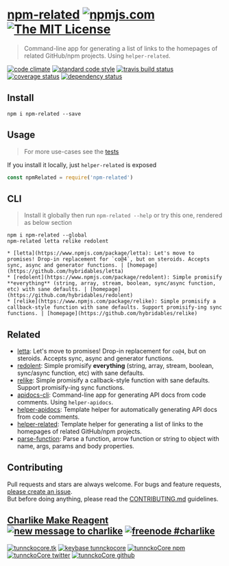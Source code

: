 # [npm-related][author-www-url] [![npmjs.com][npmjs-img]][npmjs-url] [![The MIT License][license-img]][license-url] 

> Command-line app for generating a list of links to the homepages of related GitHub/npm projects. Using `helper-related`.

[![code climate][codeclimate-img]][codeclimate-url] [![standard code style][standard-img]][standard-url] [![travis build status][travis-img]][travis-url] [![coverage status][coveralls-img]][coveralls-url] [![dependency status][david-img]][david-url]


## Install
```
npm i npm-related --save
```


## Usage
> For more use-cases see the [tests](./test.js)

If you install it locally, just `helper-related` is exposed

```js
const npmRelated = require('npm-related')
```

## CLI
> Install it globally then run `npm-related --help` or try this one, rendered as below section

```
npm i npm-related --global
npm-related letta relike redolent

* [letta](https://www.npmjs.com/package/letta): Let's move to promises! Drop-in replacement for `co@4`, but on steroids. Accepts sync, async and generator functions. | [homepage](https://github.com/hybridables/letta)
* [redolent](https://www.npmjs.com/package/redolent): Simple promisify **everything** (string, array, stream, boolean, sync/async function, etc) with sane defaults. | [homepage](https://github.com/hybridables/redolent)
* [relike](https://www.npmjs.com/package/relike): Simple promisify a callback-style function with sane defaults. Support promisify-ing sync functions. | [homepage](https://github.com/hybridables/relike)
```


## Related
* [letta](https://github.com/hybridables/letta): Let's move to promises! Drop-in replacement for `co@4`, but on steroids. Accepts sync, async and generator functions.
* [redolent](https://github.com/hybridables/redolent): Simple promisify **everything** (string, array, stream, boolean, sync/async function, etc) with sane defaults.
* [relike](https://github.com/hybridables/relike): Simple promisify a callback-style function with sane defaults. Support promisify-ing sync functions.
* [apidocs-cli](https://github.com/tunnckocore/apidocs-cli): Command-line app for generating API docs from code comments. Using `helper-apidocs`.
* [helper-apidocs](https://github.com/jonschlinkert/helper-apidocs): Template helper for automatically generating API docs from code comments.
* [helper-related](https://github.com/helpers/helper-related): Template helper for generating a list of links to the homepages of related GitHub/npm projects.
* [parse-function](https://github.com/tunnckocore/parse-function): Parse a function, arrow function or string to object with name, args, params and body properties.


## Contributing
Pull requests and stars are always welcome. For bugs and feature requests, [please create an issue](https://github.com/tunnckoCore/npm-related/issues/new).  
But before doing anything, please read the [CONTRIBUTING.md](./CONTRIBUTING.md) guidelines.


## [Charlike Make Reagent](http://j.mp/1stW47C) [![new message to charlike][new-message-img]][new-message-url] [![freenode #charlike][freenode-img]][freenode-url]

[![tunnckocore.tk][author-www-img]][author-www-url] [![keybase tunnckocore][keybase-img]][keybase-url] [![tunnckoCore npm][author-npm-img]][author-npm-url] [![tunnckoCore twitter][author-twitter-img]][author-twitter-url] [![tunnckoCore github][author-github-img]][author-github-url]


[npmjs-url]: https://www.npmjs.com/package/npm-related
[npmjs-img]: https://img.shields.io/npm/v/npm-related.svg?label=npm-related

[license-url]: https://github.com/tunnckoCore/npm-related/blob/master/LICENSE
[license-img]: https://img.shields.io/badge/license-MIT-blue.svg


[codeclimate-url]: https://codeclimate.com/github/tunnckoCore/npm-related
[codeclimate-img]: https://img.shields.io/codeclimate/github/tunnckoCore/npm-related.svg

[travis-url]: https://travis-ci.org/tunnckoCore/npm-related
[travis-img]: https://img.shields.io/travis/tunnckoCore/npm-related.svg

[coveralls-url]: https://coveralls.io/r/tunnckoCore/npm-related
[coveralls-img]: https://img.shields.io/coveralls/tunnckoCore/npm-related.svg

[david-url]: https://david-dm.org/tunnckoCore/npm-related
[david-img]: https://img.shields.io/david/tunnckoCore/npm-related.svg

[standard-url]: https://github.com/feross/standard
[standard-img]: https://img.shields.io/badge/code%20style-standard-brightgreen.svg


[author-www-url]: http://www.tunnckocore.tk
[author-www-img]: https://img.shields.io/badge/www-tunnckocore.tk-fe7d37.svg

[keybase-url]: https://keybase.io/tunnckocore
[keybase-img]: https://img.shields.io/badge/keybase-tunnckocore-8a7967.svg

[author-npm-url]: https://www.npmjs.com/~tunnckocore
[author-npm-img]: https://img.shields.io/badge/npm-~tunnckocore-cb3837.svg

[author-twitter-url]: https://twitter.com/tunnckoCore
[author-twitter-img]: https://img.shields.io/badge/twitter-@tunnckoCore-55acee.svg

[author-github-url]: https://github.com/tunnckoCore
[author-github-img]: https://img.shields.io/badge/github-@tunnckoCore-4183c4.svg

[freenode-url]: http://webchat.freenode.net/?channels=charlike
[freenode-img]: https://img.shields.io/badge/freenode-%23charlike-5654a4.svg

[new-message-url]: https://github.com/tunnckoCore/ama
[new-message-img]: https://img.shields.io/badge/ask%20me-anything-green.svg